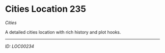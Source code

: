 # Cities Location 235

*Cities*

A detailed cities location with rich history and plot hooks.

---
*ID: LOC00234*